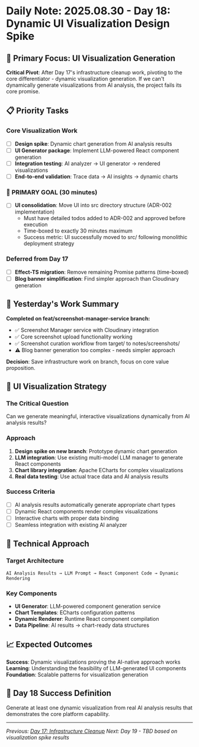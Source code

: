 # Daily Note: 2025.08.30 - Day 18: Dynamic UI Visualization Design Spike

## 🎯 Primary Focus: UI Visualization Generation

**Critical Pivot**: After Day 17's infrastructure cleanup work, pivoting to the core differentiator - dynamic visualization generation. If we can't dynamically generate visualizations from AI analysis, the project fails its core promise.

## 📋 Priority Tasks

### Core Visualization Work
- [ ] **Design spike**: Dynamic chart generation from AI analysis results
- [ ] **UI Generator package**: Implement LLM-powered React component generation
- [ ] **Integration testing**: AI analyzer → UI generator → rendered visualizations
- [ ] **End-to-end validation**: Trace data → AI insights → dynamic charts

### 🎯 **PRIMARY GOAL (30 minutes)**
- [ ] **UI consolidation**: Move UI into src directory structure (ADR-002 implementation)
  - Must have detailed todos added to ADR-002 and approved before execution
  - Time-boxed to exactly 30 minutes maximum
  - Success metric: UI successfully moved to src/ following monolithic deployment strategy

### Deferred from Day 17  
- [ ] **Effect-TS migration**: Remove remaining Promise patterns (time-boxed)
- [ ] **Blog banner simplification**: Find simpler approach than Cloudinary generation

## 🔄 Yesterday's Work Summary

**Completed on feat/screenshot-manager-service branch:**
- ✅ Screenshot Manager service with Cloudinary integration
- ✅ Core screenshot upload functionality working
- ✅ Screenshot curation workflow from target/ to notes/screenshots/
- ⚠️ Blog banner generation too complex - needs simpler approach

**Decision**: Save infrastructure work on branch, focus on core value proposition.

## 🎨 UI Visualization Strategy

### The Critical Question
Can we generate meaningful, interactive visualizations dynamically from AI analysis results?

### Approach
1. **Design spike on new branch**: Prototype dynamic chart generation
2. **LLM integration**: Use existing multi-model LLM manager to generate React components
3. **Chart library integration**: Apache ECharts for complex visualizations
4. **Real data testing**: Use actual trace data and AI analysis results

### Success Criteria
- [ ] AI analysis results automatically generate appropriate chart types
- [ ] Dynamic React components render complex visualizations
- [ ] Interactive charts with proper data binding
- [ ] Seamless integration with existing AI analyzer

## 🚀 Technical Approach

### Target Architecture
```
AI Analysis Results → LLM Prompt → React Component Code → Dynamic Rendering
```

### Key Components
- **UI Generator**: LLM-powered component generation service
- **Chart Templates**: ECharts configuration patterns
- **Dynamic Renderer**: Runtime React component compilation
- **Data Pipeline**: AI results → chart-ready data structures

## 📈 Expected Outcomes

**Success**: Dynamic visualizations proving the AI-native approach works
**Learning**: Understanding the feasibility of LLM-generated UI components
**Foundation**: Scalable patterns for visualization generation

## 🎯 Day 18 Success Definition

Generate at least one dynamic visualization from real AI analysis results that demonstrates the core platform capability.

---

*Previous: [Day 17: Infrastructure Cleanup](2025.08.29.md)*
*Next: Day 19 - TBD based on visualization spike results*